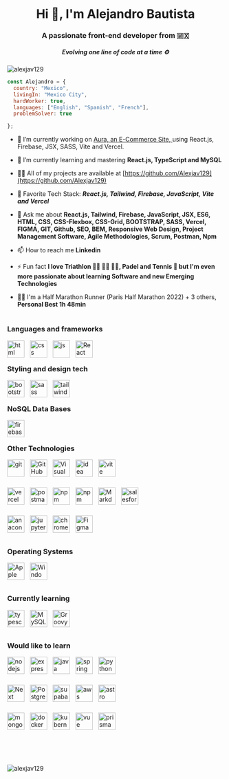 <h1 align="center">Hi 👋, I'm Alejandro Bautista</h1>
<h3 align="center">A passionate front-end developer from 🇲🇽</h3>
<h5 align="center">Evolving one line of code at a time ⚙️</h5>


<p align="left"> <img src="https://komarev.com/ghpvc/?username=alexjav129&label=Profile%20views&color=0e75b6&style=flat" alt="alexjav129" /> </p>

```js
const Alejandro = {
  country: "Mexico",
  livingIn: "Mexico City",
  hardWorker: true,
  languages: ["English", "Spanish", "French"],
  problemSolver: true

};
```

- 🔭 I’m currently working on [Aura, an E-Commerce Site, ](https://github.com/Alexjav129/PreEntrega2-Bautista) using React.js, Firebase, JSX, SASS, Vite and Vercel. 

- 🌱 I’m currently learning and mastering ******React.js, TypeScript and MySQL******

- 👨‍💻 All of my projects are available at [https://github.com/Alexjav129](https://github.com/Alexjav129)

- 🏅 Favorite Tech Stack:  ***React.js, Tailwind, Firebase, JavaScript, Vite and Vercel***

- 💬 Ask me about **React.js, Tailwind, Firebase, JavaScript, JSX, ES6, HTML, CSS, CSS-Flexbox, CSS-Grid, BOOTSTRAP, SASS,  Vercel, FIGMA, GIT, Github, SEO, BEM, Responsive Web Design, Project Management Software, Agile Methodologies, Scrum, Postman, Npm**

- 📫 How to reach me **Linkedin**

- ⚡ Fun fact **I love Triathlon 🏃‍♂️ 🚴‍♂️ 🏊‍♂️, Padel and Tennis 🎾 but I'm even more passionate about learning Software and new Emerging Technologies**
  
- 🏃‍♂️ I'm a Half Marathon Runner (Paris Half Marathon 2022) + 3 others, **Personal Best 1h 48min**


# <h3 align="left">Languages and frameworks</h3>
<p align="left"> 

<img align="left" alt="html" width="40px" src="https://skillicons.dev/icons?i=html" style="padding-right:10px;" />
<img align="left" alt="css" width="40px" src="https://skillicons.dev/icons?i=css" style="padding-right:10px;" />
<img align="left" alt="js" width="40px" src="https://skillicons.dev/icons?i=js" style="padding-right:10px;" />
<img align="left" alt="React" width="40px" src="https://skillicons.dev/icons?i=react"  style="padding-right:10px;" />
  
</p> 
<br />

# <h3 align="left">Styling and design tech</h3>
<p align="left"> 

<img align="left" alt="bootstrap" width="40px" src="https://skillicons.dev/icons?i=bootstrap" style="padding-right:10px;" />
<img align="left" alt="sass" width="40px" src="https://skillicons.dev/icons?i=sass" style="padding-right:10px;" />
<img align="left" alt="tailwind" width="40px" src="https://skillicons.dev/icons?i=tailwind" style="padding-right:10px;" />
  
</p>
<br />

# <h3 align="left">NoSQL Data Bases</h3>
<p align="left"> 

<img align="left" alt="firebase" width="40px" src="https://skillicons.dev/icons?i=firebase" style="padding-right:10px;"/>
 
</p>
<br />


# <h3 align="left">Other Technologies</h3>
<p align="left"> 
  
<img align="left" alt="git" width="40px" src="https://skillicons.dev/icons?i=git" style="padding-right:10px;"/>
<img align="left" alt="GitHub" width="40px" src="https://skillicons.dev/icons?i=github" style="padding-right:10px;" />
<img align="left" alt="Visual Studio Code" width="40px" src="https://skillicons.dev/icons?i=vscode" style="padding-right:10px;" />
<img align="left" alt="idea" width="40px" src="https://skillicons.dev/icons?i=idea" style="padding-right:10px;"/>
<img align="left" alt="vite" width="40px" src="https://skillicons.dev/icons?i=vite" style="padding-right:10px;" />

<br><br><br>

<img align="left" alt="vercel" width="40px" src="https://skillicons.dev/icons?i=vercel" style="padding-right:10px;" />
<img align="left" alt="postman" width="40px" src="https://skillicons.dev/icons?i=postman" style="padding-right:10px;" />
<img align="left" alt="npm" width="40px" src="https://skillicons.dev/icons?i=npm" style="padding-right:10px;" />
<img align="left" alt="npm" width="40px" src="https://cdn.jsdelivr.net/gh/devicons/devicon/icons/npm/npm-original-wordmark.svg" style="padding-right:10px;" />
<img align="left" alt="Markdown" width="40px" src="https://skillicons.dev/icons?i=md" style="padding-right:10px;" />
<img align="left" alt="salesforce" width="40px" src="https://cdn.jsdelivr.net/gh/devicons/devicon/icons/salesforce/salesforce-original.svg" style="padding-right:10px;" />

<br><br><br>

<img align="left" alt="anaconda" width="40px" src="https://skillicons.dev/icons?i=anaconda" style="padding-right:10px;" />
<img align="left" alt="jupyter" width="40px" src="https://cdn.jsdelivr.net/gh/devicons/devicon/icons/jupyter/jupyter-original-wordmark.svg" style="padding-right:10px;" />
<img align="left" alt="chrome" width="40px" src="https://cdn.jsdelivr.net/gh/devicons/devicon/icons/chrome/chrome-original.svg" style="padding-right:10px;" />
<img align="left" alt="Figma" width="40px" src="https://skillicons.dev/icons?i=figma" style="padding-right:10px;"/>


</p>
<br><br>


# <h3 align="left">Operating Systems</h3>
<p align="left"> 

<img align="left" alt="Apple" width="40px" src="https://skillicons.dev/icons?i=apple" style="padding-right:10px;" />
<img align="left" alt="Windows" width="40px" src="https://skillicons.dev/icons?i=windows" style="padding-right:10px;" />

</p>
<br />
<br />


# <h3 align="left">Currently learning</h3>
<p align="left"> 

<img align="left" alt="typescript" width="40px" src="https://skillicons.dev/icons?i=ts"  style="padding-right:10px;" />
<img align="left" alt="MySQL" width="40px" src="https://skillicons.dev/icons?i=mysql" style="padding-right:10px;" />
<img align="left" alt="Groovy" width="40px" src="https://cdn.jsdelivr.net/gh/devicons/devicon@latest/icons/groovy/groovy-original.svg" style="padding-right:10px;" />

</p>
<br />
<br />

# <h3 align="left">Would like to learn</h3>
<p align="left"> 

<img align="left" alt="nodejs" width="40px" src="https://cdn.jsdelivr.net/gh/devicons/devicon/icons/nodejs/nodejs-original.svg"  style="padding-right:10px;" />
<img align="left" alt="express" width="40px" src="https://skillicons.dev/icons?i=express" style="padding-right:10px;"/>
<img align="left" alt="java" width="40px" src="https://skillicons.dev/icons?i=java" style="padding-right:10px;"/>
<img align="left" alt="spring" width="40px" src="https://skillicons.dev/icons?i=spring" style="padding-right:10px;"/>
<img align="left" alt="python" width="40px" src="https://skillicons.dev/icons?i=py" style="padding-right:10px;"/>



<br><br><br>

<img align="left" alt="Next" width="40px" src="https://skillicons.dev/icons?i=nextjs"  style="padding-right:10px;" />
<img align="left" alt="Postgres" width="40px" src="https://skillicons.dev/icons?i=postgresql" style="padding-right:10px;" />
<img align="left" alt="supabase" width="40px" src="https://skillicons.dev/icons?i=supabase" style="padding-right:10px;"/>
<img align="left" alt="aws" width="40px" src="https://skillicons.dev/icons?i=aws" style="padding-right:10px;"/>
<img align="left" alt="astro" width="40px" src="https://skillicons.dev/icons?i=astro" style="padding-right:10px;" />



<br><br><br>

<img align="left" alt="mongodb" width="40px" src="https://skillicons.dev/icons?i=mongodb" style="padding-right:10px;"/>
<img align="left" alt="docker" width="40px" src="https://skillicons.dev/icons?i=docker" style="padding-right:10px;"/>
<img align="left" alt="kubernetes" width="40px" src="https://skillicons.dev/icons?i=kubernetes" style="padding-right:10px;"/>
<img align="left" alt="vue" width="40px" src="https://skillicons.dev/icons?i=vue" style="padding-right:10px;"/>
<img align="left" alt="prisma" width="40px" src="https://skillicons.dev/icons?i=prisma" style="padding-right:10px;"/>



</p>


<br />
<br />
<br />

#



<br />

<p>
  <img align="left" src="https://github-readme-stats.vercel.app/api/top-langs?username=alexjav129&show_icons=true&locale=en&layout=compact" alt="alexjav129" />
</p>
